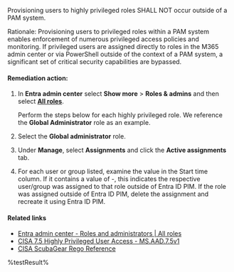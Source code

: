Provisioning users to highly privileged roles SHALL NOT occur outside of a PAM system.

Rationale: Provisioning users to privileged roles within a PAM system enables enforcement of numerous privileged access policies and monitoring. If privileged users are assigned directly to roles in the M365 admin center or via PowerShell outside of the context of a PAM system, a significant set of critical security capabilities are bypassed.

#### Remediation action:

1. In **Entra admin center** select **Show more** > **Roles & admins** and then select **[All roles](https://entra.microsoft.com/#view/Microsoft_AAD_IAM/RolesManagementMenuBlade/~/AllRoles)**.

    Perform the steps below for each highly privileged role. We reference the **Global Administrator** role as an example.

2. Select the **Global administrator** role.
3. Under **Manage**, select **Assignments** and click the **Active assignments** tab.
4. For each user or group listed, examine the value in the Start time column. If it contains a value of -, this indicates the respective user/group was assigned to that role outside of Entra ID PIM. If the role was assigned outside of Entra ID PIM, delete the assignment and recreate it using Entra ID PIM.

#### Related links

* [Entra admin center - Roles and administrators | All roles](https://entra.microsoft.com/#view/Microsoft_Azure_PIMCommon/ResourceMenuBlade/~/roles/resourceId//resourceType/tenant/provider/aadroles)
* [CISA 7.5 Highly Privileged User Access - MS.AAD.7.5v1](https://github.com/cisagov/ScubaGear/blob/main/PowerShell/ScubaGear/baselines/aad.md#msaad75v1)
* [CISA ScubaGear Rego Reference](https://github.com/cisagov/ScubaGear/blob/main/PowerShell/ScubaGear/Rego/AADConfig.rego#L907)

<!--- Results --->
%testResult%
